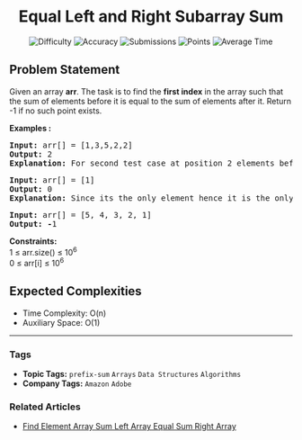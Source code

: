<h1 align="center">Equal Left and Right Subarray Sum</h1>

<p align="center">
  <img alt="Difficulty" title="Difficulty" src="https://custom-icon-badges.demolab.com/badge/Difficulty: Easy-1F222E?style=for-the-badge&logoColor=white&logo=fire"/>
  <img alt="Accuracy" title="Accuracy" src="https://custom-icon-badges.demolab.com/badge/Accuracy: 55.07%25-1F222E?style=for-the-badge&logoColor=white&logo=target"/>
  <img alt="Submissions" title="Submissions" src="https://custom-icon-badges.demolab.com/badge/Submissions: 36K+-1F222E?style=for-the-badge&logoColor=white&logo=repo"/>
  <img alt="Points" title="Points" src="https://custom-icon-badges.demolab.com/badge/Points: 2-1F222E?style=for-the-badge&logoColor=white&logo=award"/>
  <img alt="Average Time" title="Average Time" src="https://custom-icon-badges.demolab.com/badge/Average%20Time: N/A-1F222E?style=for-the-badge&logoColor=white&logo=clock"/>
</p>

## Problem Statement

Given an array <b>arr</b>. The task is to find the <b>first index</b> in the array such that the sum of elements before it is equal to the sum of elements after it. Return -1 if no such point exists.

<b>Examples :</b>

<pre><b>Input: </b>arr[] = [1,3,5,2,2] 
<b>Output: </b>2<b> 
Explanation: </b>For second test case at position 2 elements before it (1+3) = elements after it (2+2).<b> </b>
</pre>

<pre><b>Input: </b>arr[] = [1]
<b>Output: </b>0<b>
Explanation: </b>Since its the only element hence it is the only point.<br></pre>

<pre><b>Input: </b>arr[] = [5, 4, 3, 2, 1]
<b>Output: -</b>1</pre>

<b>Constraints:</b><br>1 ≤ arr.size() ≤ 10<sup>6<br></sup>0 ≤ arr[i] ≤ 10<sup>6</sup>

## Expected Complexities
- Time Complexity: O(n)
- Auxiliary Space: O(1)

<hr>

### Tags
- **Topic Tags:** `prefix-sum` `Arrays` `Data Structures` `Algorithms`
- **Company Tags:** `Amazon` `Adobe`

### Related Articles
- [Find Element Array Sum Left Array Equal Sum Right Array](https://www.geeksforgeeks.org/find-element-array-sum-left-array-equal-sum-right-array/)
